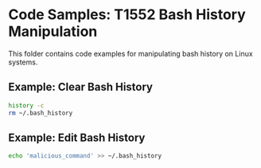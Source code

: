 # Code Samples: T1552 Bash History Manipulation

This folder contains code examples for manipulating bash history on Linux systems.

## Example: Clear Bash History
```bash
history -c
rm ~/.bash_history
```

## Example: Edit Bash History
```bash
echo 'malicious_command' >> ~/.bash_history
```

